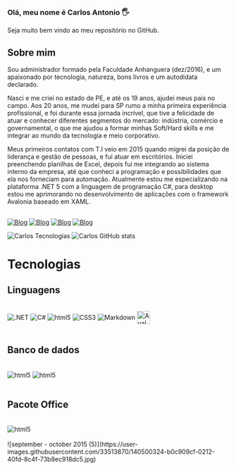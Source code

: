

### Olá, meu nome é Carlos Antonio 🖐️
Seja muito bem vindo ao meu repositório no GitHub.

## Sobre mim
<p>
Sou administrador formado pela Faculdade Anhanguera (dez/2016), e um apaixonado por tecnologia, natureza, bons livros e um autodidata declarado.

Nasci e me criei no estado de PE, e até os 19 anos, ajudei meus pais no campo. Aos 20 anos, me mudei para SP rumo a minha primeira experiência profissional, e foi durante essa jornada incrível, que tive a felicidade de atuar e conhecer diferentes segmentos do mercado: indústria, comércio e governamental, o que me ajudou a formar minhas Soft/Hard skills e me integrar ao mundo da tecnologia e meio corporativo.

Meus primeiros contatos com T.I veio em 2015 quando migrei da posição de liderança e gestão de pessoas, e fui atuar em escritórios. Iniciei preenchendo planilhas de Excel, depois fui me integrando ao sistema interno da empresa, até que conheci a programação e possibilidades que ela nos forneciam para automação.
 Atualmente estou me especializando na plataforma .NET 5 com a linguagem de programação C#, para desktop estou me aprimorando no desenvolvimento de aplicações com o framework Avalonia baseado em XAML.
</p>

## 

[![Blog](https://img.shields.io/website-up-down-green-red/http/monip.org.svg)](https://carlosantoniocison.editorx.io/portifolio)
[![Blog](https://img.shields.io/badge/LinkedIn-0077B5?style=for-the-badge&logo=linkedin&logoColor=white)](https://www.linkedin.com/in/carloscison/)
[![Blog](https://img.shields.io/badge/Facebook-1877F2?style=for-the-badge&logo=facebook&logoColor=white)](https://www.facebook.com/CarlosCison)
[![Blog](https://img.shields.io/badge/YouTube-FF0000?style=for-the-badge&logo=youtube&logoColor=white)](https://www.youtube.com/channel/UC3jEpw5p0MjgbeQYIy7YNhw)


![Carlos Tecnologias](https://github-readme-stats.vercel.app/api/top-langs/?username=CarlosEX&theme=dracula)
![Carlos GitHub stats](https://github-readme-stats.vercel.app/api?username=CarlosEX&theme=dracula)

# Tecnologias

 ## Linguagens
<div style="display: inline_block"><br/>
    <img align="center" alt=".NET" src="https://img.shields.io/badge/.NET-5C2D91?style=for-the-badge&logo=.net&logoColor=white">
    <img align="center" alt="C#" src="https://img.shields.io/badge/C%23-239120?style=for-the-badge&logo=c-sharp&logoColor=white">
    <img align="center" alt="html5" src="https://img.shields.io/badge/HTML5-E34F26?style=for-the-badge&logo=html5&logoColor=white">
    <img align="center" alt="CSS3" src="https://img.shields.io/badge/CSS3-1572B6?style=for-the-badge&logo=css3&logoColor=white">
    <img align="center" alt="Markdown" src="https://img.shields.io/badge/Markdown-000000?style=for-the-badge&logo=markdown&logoColor=white">
    <img heigth=30 width=30 align="center" alt="Avalonia.UI" src="https://avatars0.githubusercontent.com/u/14075148?s=400&v=4">
</div><br/>

## Banco de dados
<div style="display: inline_block"><br/>
    <img align="center" alt="html5" src="https://img.shields.io/badge/SQLite-07405E?style=for-the-badge&logo=sqlite&logoColor=white">
    <img align="center" alt="html5" src="https://img.shields.io/badge/Microsoft_SQL_Server-CC2927?style=for-the-badge&logo=microsoft-sql-server&logoColor=white">
</div><br/>

## Pacote Office
<div style="display: inline_block"><br/>
    <img align="center" alt="html5" src="https://img.shields.io/badge/Microsoft_Office-D83B01?style=for-the-badge&logo=microsoft-office&logoColor=white">
</div><br/>
![september - october 2015 (5)](https://user-images.githubusercontent.com/33513870/140500324-b0c909cf-0212-40fd-8c4f-73b8ec918dc5.jpg)


